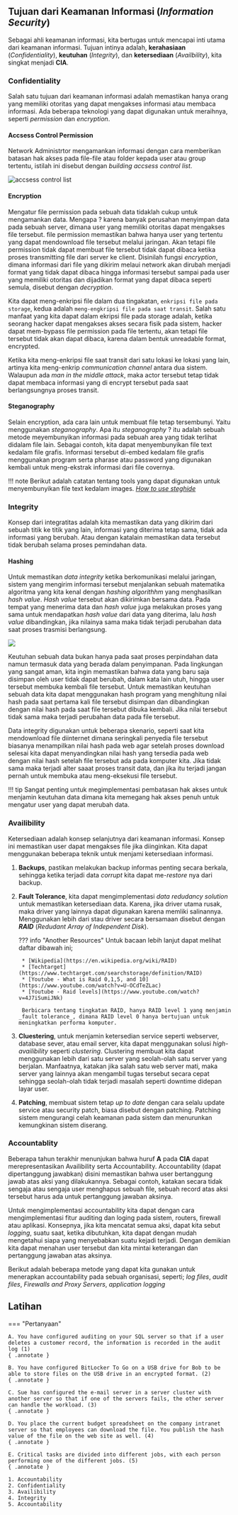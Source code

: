 ## Tujuan dari Keamanan Informasi (_Information Security_)
Sebagai ahli keamanan informasi, kita bertugas untuk mencapai inti utama dari keamanan informasi. Tujuan intinya adalah, **kerahasiaan** (_Confidentiality_), **keutuhan** (_Integrity_), dan **ketersediaan** (_Availbility_), kita singkat menjadi **CIA**.

### Confidentiality

Salah satu tujuan dari keamanan informasi adalah memastikan hanya orang yang memiliki otoritas yang dapat mengakses informasi atau membaca informasi. Ada beberapa teknologi yang dapat digunakan untuk meraihnya, seperti _permission_ dan _encryption_.

#### Accsess Control Permission

Network Administrtor mengamankan informasi dengan cara memberikan batasan hak akses pada file-file atau folder kepada user atau group tertentu, istilah ini disebut dengan _building accsess control list_.

![accsess control list](./assets/01.%20Accsess%20Control%20List.png)

#### Encryption

Mengatur file permission pada sebuah data tidaklah cukup untuk mengamankan data. Mengapa ? karena banyak perusahan menyimpan data pada sebuah server, dimana user yang memiliki otoritas dapat mengakses file tersebut. file permission memastikan bahwa hanya user yang tertentu yang dapat mendownload file tersebut melalui jaringan. Akan tetapi file permission tidak dapat membuat file tersebut tidak dapat dibaca ketika proses transmitting file dari server ke client. Disinilah fungsi _encryption_, dimana informasi dari file yang dikirim melaui network akan dirubah menjadi format yang tidak dapat dibaca hingga informasi tersebut sampai pada user yang memiliki otoritas dan dijadikan format yang dapat dibaca seperti semula, disebut dengan _decryption_.

Kita dapat meng-enkripsi file dalam dua tingakatan, `enkripsi file pada storage`, kedua adalah `meng-engkripsi file pada saat transit`. Salah satu manfaat yang kita dapat dalam ekripsi file pada storage adalah, ketika seorang hacker dapat mengakses akses secara fisik pada sistem, hacker dapat mem-bypass file permission pada file tertentu, akan tetapi file tersebut tidak akan dapat dibaca, karena dalam bentuk unreadable format, encrypted. 

Ketika kita meng-enkripsi file saat transit dari satu lokasi ke lokasi yang lain, artinya kita meng-enkrip _communication channel_ antara dua sistem. Walaupun ada _man in the middle attack_, maka actor tersebut tetap tidak dapat membaca informasi yang di encrypt tersebut pada saat berlangsungnya proses transit.

#### Steganography

Selain encryption, ada cara lain untuk membuat file tetap tersembunyi. Yaitu menggunakan _steganography_. Apa itu _steganography_ ? itu adalah sebuah metode meyembunyikan informasi pada sebuah area yang tidak terlihat didalam file lain. Sebagai contoh, kita dapat menyembunyikan file text kedalam file grafis. Informasi tersebut di-embed kedalam file grafis menggunakan program serta pharase atau password yang digunakan kembali untuk meng-ekstrak informasi dari file covernya.

!!! note
    Berikut adalah catatan tentang tools yang dapat digunakan untuk menyembunyikan file text kedalam images. [_How to use steghide_](./../Tools/Steghide/index.md)

### Integrity

Konsep dari integratitas adalah kita memastikan data yang dikirim dari sebuah titik ke titik yang lain, informasi yang diterima tetap sama, tidak ada informasi yang berubah. Atau dengan katalain memastikan data tersebut tidak berubah selama proses pemindahan data.

#### Hashing

Untuk memastikan _data integrity_ ketika berkomunikasi melalui jaringan, sistem yang mengirim informasi tersebut menjalankan sebuah matematika algoritma yang kita kenal dengan _hashing algorithhm_ yang menghasilkan _hash value_. _Hash value_ tersebut akan dikirimkan bersama data. Pada tempat yang menerima data dan _hash value_ juga melakukan proses yang sama untuk mendapatkan _hash value_ dari data yang diterima, lalu _hash value_ dibandingkan, jika nilainya sama maka tidak terjadi perubahan data saat proses trasmisi berlangsung.

![](./assets/02.%20Detail%20Hasvalue%20Transmittion%20Process.png)

Keutuhan sebuah data bukan hanya pada saat proses perpindahan data namun termasuk data yang berada dalam penyimpanan. Pada lingkungan yang sangat aman, kita ingin memastikan bahwa data yang baru saja disimpan oleh user tidak dapat berubah, dalam kata lain utuh, hingga user tersebut membuka kembali file tersebut. Untuk memastikan keutuhan sebuah data kita dapat menggunakan hash program yang menghitung nilai hash pada saat pertama kali file tersebut disimpan dan dibandingkan dengan nilai hash pada saat file tersebut dibuka kembali. Jika nilai tersebut tidak sama maka terjadi perubahan data pada file tersebut.

Data integrity digunakan untuk beberapa skenario, seperti saat kita mendownload file diinternet dimana seringkali penyedia file tersebut biasanya menampilkan nilai hash pada web agar setelah proses download selesai kita dapat menyandingkan nilai hash yang tersedia pada web dengan nilai hash setelah file tersebut ada pada komputer kita. Jika tidak sama maka terjadi alter saaat proses transit data, dan jika itu terjadi jangan pernah untuk membuka atau meng-eksekusi file tersebut.

!!! tip
    Sangat penting untuk megimplementasi pembatasan hak akses untuk menjamin keutuhan data dimana kita memegang hak akses penuh untuk mengatur user yang dapat merubah data.

### Availibility

Ketersediaan adalah konsep selanjutnya dari keamanan informasi. Konsep ini memastikan user dapat mengakses file jika diinginkan. Kita dapat menggunakan beberapa teknik untuk menjami ketersediaan informasi.


1. **Backups**, pastikan melakukan backup informas penting secara berkala, sehingga ketika terjadi data _corrupt_  kita dapat me-_restore_ nya dari backup.
2. **Fault Tolerance**, kita dapat mengimplementasi _data redudancy solution_ untuk memastikan ketersediaan data. Karena, jika driver utama rusak, maka driver yang lainnya dapat digunakan karena memliki salinannya. Menggunakan lebih dari stau driver secara bersamaan disebut dengan **_RAID_** (_Redudant Array of Independent Disk_).

    ??? info "Another Resources"
        Untuk bacaan lebih lanjut dapat melihat daftar dibawah ini;

        * [Wikipedia](https://en.wikipedia.org/wiki/RAID)
        * [Techtarget](https://www.techtarget.com/searchstorage/definition/RAID)
        * [Youtube - What is Raid 0,1,5, and 10](https://www.youtube.com/watch?v=U-OCdTeZLac)
        * [Youtube - Raid levels](https://www.youtube.com/watch?v=4J7iSumiJNk)

        Berbicara tentang tingkatan RAID, hanya RAID level 1 yang menjamin _fault tolerance_, dimana RAID level 0 hanya bertujuan untuk meningkatkan performa komputer.

3. **Cluestering**, untuk menjamin ketersedian service seperti webserver, database sever, atau email server, kita dapat menggunakan solusi _high-availibility_ seperti *clustering*. Clustering membuat kita dapat menggunakan lebih dari satu server yang seolah-olah satu server yang berjalan. Manfaatnya, katakan jika salah satu web server mati, maka server yang lainnya akan mengambil tugas tersebut secara cepat sehingga seolah-olah tidak terjadi masalah seperti downtime didepan layar user.

4. **Patching**, membuat sistem tetap _up to date_ dengan cara selalu update service atau security patch, biasa disebut dengan patching. Patching sistem mengurangi celah keamanan pada sistem dan menurunkan kemungkinan sistem diserang.

### Accountablity
Beberapa tahun terakhir menunjukan bahwa huruf **A** pada **CIA** dapat merepresentasikan Availibility serta Accountability. Accountability (dapat dipertanggung jawabkan) disini memastikan bahwa user bertanggung jawab atas aksi yang dilakukannya. Sebagai contoh, katakan secara tidak sengaja atau sengaja user menghapus sebuah file, sebuah record atas aksi tersebut harus ada untuk pertanggung jawaban aksinya.

Untuk mengimplementasi accountability kita dapat dengan cara mengimplementasi fitur auditing dan loging pada sistem, routers, firewall atau aplikasi. Konsepnya, jika kita mencatat semua aksi, dapat kita sebut _logging_, suatu saat, ketika dibutuhkan, kita dapat dengan mudah mengetahui siapa yang menyebabkan suatu kejadi terjadi. Dengan demikian kita dapat menahan user tersebut dan kita mintai keterangan dan pertanggung jawaban atas aksinya.

Berikut adalah beberapa metode yang dapat kita gunakan untuk menerapkan accountability pada sebuah organisasi, seperti; _log files_, _audit files_, _Firewalls and Proxy Servers_, _application logging_

## Latihan


=== "Pertanyaan"

    A. You have configured auditing on your SQL server so that if a user deletes a customer record, the information is recorded in the audit log (1)
    { .annotate }

    B. You have configured BitLocker To Go on a USB drive for Bob to be able to store files on the USB drive in an encrypted format. (2)
    { .annotate }
    
    C. Sue has configured the e-mail server in a server cluster with another server so that if one of the servers fails, the other server can handle the workload. (3)
    { .annotate }

    D. You place the current budget spreadsheet on the company intranet server so that employees can download the file. You publish the hash value of the file on the web site as well. (4)
    { .annotate }

    E. Critical tasks are divided into different jobs, with each person performing one of the different jobs. (5)
    { .annotate }

    1. Accountability
    2. Confidentiality
    3. Availibility
    4. Integrity
    5. Accountability




